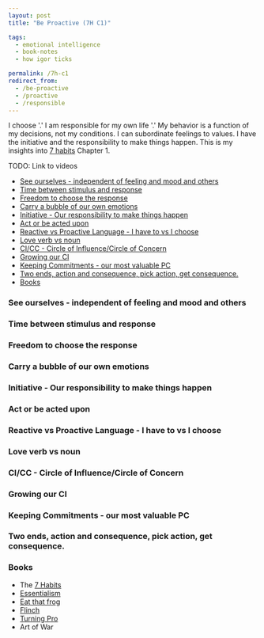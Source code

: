 ```yaml
---
layout: post
title: "Be Proactive (7H C1)"

tags:
  - emotional intelligence
  - book-notes
  - how igor ticks

permalink: /7h-c1
redirect_from:
  - /be-proactive
  - /proactive
  - /responsible
---
```


I choose '.' I am responsible for my own life '.' My behavior is a function of my decisions, not my conditions. I can subordinate feelings to values. I have the initiative and the responsibility to make things happen. This is my insights into [7 habits](/7h) Chapter 1.

TODO: Link to videos

<!-- prettier-ignore-start -->
<!-- vim-markdown-toc GFM -->

- [See ourselves - independent of feeling and mood and others](#see-ourselves---independent-of-feeling-and-mood-and-others)
- [Time between stimulus and response](#time-between-stimulus-and-response)
- [Freedom to choose the response](#freedom-to-choose-the-response)
- [Carry a bubble of our own emotions](#carry-a-bubble-of-our-own-emotions)
- [Initiative - Our responsibility to make things happen](#initiative---our-responsibility-to-make-things-happen)
- [Act or be acted upon](#act-or-be-acted-upon)
- [Reactive vs Proactive Language - I have to vs I choose](#reactive-vs-proactive-language---i-have-to-vs-i-choose)
- [Love verb vs noun](#love-verb-vs-noun)
- [CI/CC - Circle of Influence/Circle of Concern](#cicc---circle-of-influencecircle-of-concern)
- [Growing our CI](#growing-our-ci)
- [Keeping Commitments - our most valuable PC](#keeping-commitments---our-most-valuable-pc)
- [Two ends, action and consequence, pick action, get consequence.](#two-ends-action-and-consequence-pick-action-get-consequence)
- [Books](#books)

<!-- vim-markdown-toc -->
<!-- prettier-ignore-end -->

### See ourselves - independent of feeling and mood and others

### Time between stimulus and response

### Freedom to choose the response

### Carry a bubble of our own emotions

### Initiative - Our responsibility to make things happen

### Act or be acted upon

### Reactive vs Proactive Language - I have to vs I choose

### Love verb vs noun

### CI/CC - Circle of Influence/Circle of Concern

### Growing our CI

### Keeping Commitments - our most valuable PC

### Two ends, action and consequence, pick action, get consequence.

### Books

- The [7 Habits](/7h)
- [Essentialism](/essentialism)
- [Eat that frog](/frog)
- [Flinch](https://raouldify.files.wordpress.com/2011/12/2011_1203-the-flinch.pdf)
- [Turning Pro](https://www.amazon.com/Turning-Pro-Inner-Power-Create/dp/1936891034)
- Art of War

